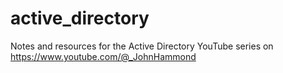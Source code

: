 # active_directory
Notes and resources for the Active Directory YouTube series on https://www.youtube.com/@_JohnHammond
